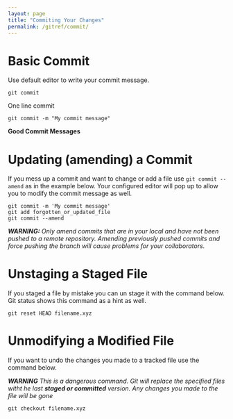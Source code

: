```yaml
---
layout: page
title: "Commiting Your Changes"
permalink: /gitref/commit/
---
```


# Basic Commit #

Use default editor to write your commit message.

[comment]: <> (TODO: Add link to config section where you specify what editor to use)

`git commit`


One line commit

`git commit -m "My commit message"`

**Good Commit Messages**

[comment]: <> (TODO: Add what is a good commit message content here)

# Updating (amending) a Commit #

If you mess up a commit and want to change or add a file use `git commit --amend` as in the example below.  Your configured editor will pop up to allow you to modify the commit message as well.

    git commit -m 'My commit message'
    git add forgotten_or_updated_file
    git commit --amend

***WARNING:*** *Only amend commits that are in your local and have not been pushed to a remote repository.  Amending previously pushed commits and force pushing the branch will cause problems for your collaborators.*

[comment]: <> (TODO: Need a link here to the remote workflow sections.)

# Unstaging a Staged File #

If you staged a file by mistake you can un stage it with the command below.  Git status shows this command as a hint as well.

`git reset HEAD filename.xyz`

# Unmodifying a Modified File #

If you want to undo the changes you made to a tracked file use the command below.  

***WARNING*** *This is a dangerous command.  Git will replace the specified files witht he last **staged or committed** version.  Any changes you made to the file will be gone*

`git checkout filename.xyz`